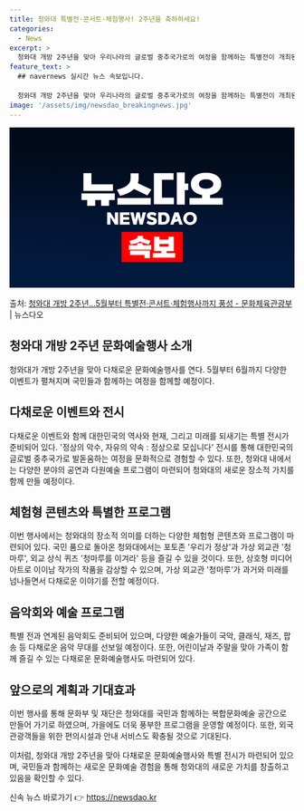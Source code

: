 ```yaml
---
title: 청와대 특별전·콘서트·체험행사! 2주년을 축하하세요!
categories:
  - News
excerpt: >
  청와대 개방 2주년을 맞아 우리나라의 글로벌 중추국가로의 여정을 함께하는 특별전이 개최된다. 또, 5월 5일…
feature_text: >
  ## navernews 실시간 뉴스 속보입니다.

  청와대 개방 2주년을 맞아 우리나라의 글로벌 중추국가로의 여정을 함께하는 특별전이 개최된다. 또, 5월 5일…
image: '/assets/img/newsdao_breakingnews.jpg'
---
```


![뉴스다오 속보](/assets/img/newsdao_breakingnews.jpg)

<p>출처: <a href="https://newsdao.kr/3707" rel="dofollow">청와대 개방 2주년…5월부터 특별전·콘서트·체험행사까지 풍성  - 문화체육관광부</a> | 뉴스다오</p>

<h2 data-ke-size="size26">청와대 개방 2주년 문화예술행사 소개</h2>
청와대가 개방 2주년을 맞아 다채로운 문화예술행사를 연다. 5월부터 6월까지 다양한 이벤트가 펼쳐지며 국민들과 함께하는 여정을 함께할 예정이다.

<h2 data-ke-size="size24">다채로운 이벤트와 전시</h2>
다채로운 이벤트와 함께 대한민국의 역사와 현재, 그리고 미래를 되새기는 특별 전시가 준비되어 있다. '정상의 악수, 자유의 약속 : 정상으로 모십니다' 전시를 통해 대한민국의 글로벌 중추국가로 발돋움하는 여정을 문화적으로 경험할 수 있다. 또한, 청와대 내에서는 다양한 분야의 공연과 다원예술 프로그램이 마련되어 청와대의 새로운 장소적 가치를 함께 만들 예정이다.

<h2 data-ke-size="size24">체험형 콘텐츠와 특별한 프로그램</h2>
이번 행사에서는 청와대의 장소적 의미를 더하는 다양한 체험형 콘텐츠와 프로그램이 마련되어 있다. 국민 품으로 돌아온 청와대에서는 포토존 '우리가 정상'과 가상 외교관 '청마루', 외교 상식 퀴즈 '청마루를 이겨라' 등을 즐길 수 있을 것이다. 또한, 상호형 미디어아트로 이이남 작가의 작품을 감상할 수 있으며, 가상 외교관 '청마루'가 과거와 미래를 넘나들면서 다채로운 이야기를 전할 예정이다.

<h2 data-ke-size="size24">음악회와 예술 프로그램</h2>
특별 전과 연계된 음악회도 준비되어 있으며, 다양한 예술가들이 국악, 클래식, 재즈, 팝송 등 다채로운 음악 무대를 선보일 예정이다. 또한, 어린이날과 주말을 맞아 가족이 함께 즐길 수 있는 다채로운 문화예술행사도 마련되어 있다.

<h2 data-ke-size="size24">앞으로의 계획과 기대효과</h2>
이번 행사를 통해 문화부 및 재단은 청와대를 국민과 함께하는 복합문화예술 공간으로 만들어 가기로 하였으며, 가을에도 더욱 풍부한 프로그램을 운영할 예정이다. 또한, 외국 관광객들을 위한 편의시설과 안내 서비스도 확충될 것으로 기대된다.

이처럼, 청와대 개방 2주년을 맞아 다채로운 문화예술행사와 특별 전시가 마련되어 있으며, 국민들과 함께하는 새로운 문화예술 경험을 통해 청와대의 새로운 가치를 창출하고 있음을 확인할 수 있다. 

신속 뉴스 바로가기 👉 <a href="https://newsdao.kr" rel="dofollow">https://newsdao.kr</a>


